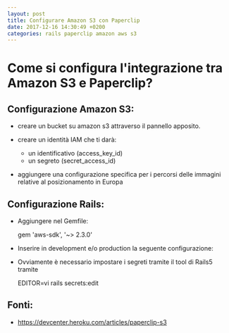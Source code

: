 ```yaml
---
layout: post
title: Configurare Amazon S3 con Paperclip
date: 2017-12-16 14:30:49 +0200
categories: rails paperclip amazon aws s3
---
```


# Come si configura l'integrazione tra Amazon S3 e Paperclip?

## Configurazione Amazon S3:

- creare un bucket su amazon s3 attraverso il pannello apposito.
- creare un identità IAM che ti darà:
  - un identificativo (access_key_id)
  - un segreto (secret_access_id)
- aggiungere una configurazione specifica per i percorsi delle immagini relative al posizionamento in Europa

  <script src="https://gist.github.com/simonini/9d5341413d70bef99077bfe24c44bf3b.js"></script>


## Configurazione Rails:

- Aggiungere nel Gemfile:

    gem 'aws-sdk', '~> 2.3.0'

- Inserire in development e/o production la seguente configurazione:

   <script src="https://gist.github.com/simonini/948c94aeb337e44e54e5480c92907104.js"></script>

- Ovviamente è necessario impostare i segreti tramite il tool di Rails5 tramite

    EDITOR=vi rails secrets:edit

## Fonti:

- https://devcenter.heroku.com/articles/paperclip-s3
